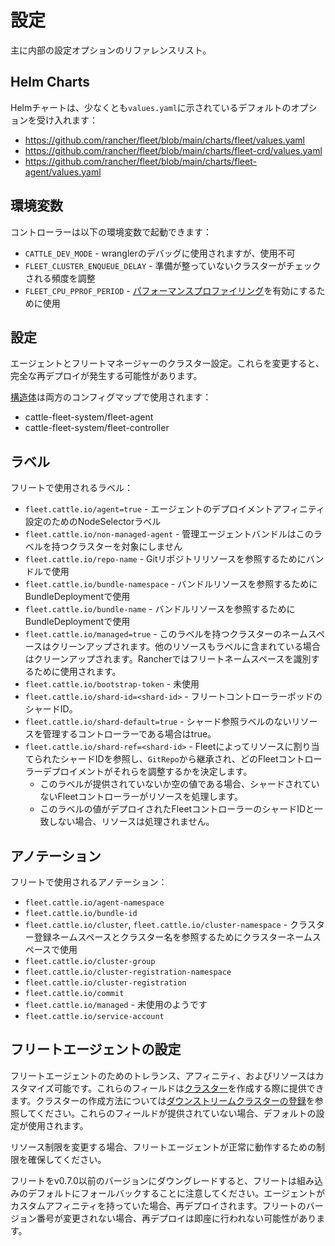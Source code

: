 # 設定

主に内部の設定オプションのリファレンスリスト。

## Helm Charts

Helmチャートは、少なくとも`values.yaml`に示されているデフォルトのオプションを受け入れます：

* https://github.com/rancher/fleet/blob/main/charts/fleet/values.yaml
* https://github.com/rancher/fleet/blob/main/charts/fleet-crd/values.yaml
* https://github.com/rancher/fleet/blob/main/charts/fleet-agent/values.yaml

## 環境変数

コントローラーは以下の環境変数で起動できます：

* `CATTLE_DEV_MODE` - wranglerのデバッグに使用されますが、使用不可
* `FLEET_CLUSTER_ENQUEUE_DELAY` - 準備が整っていないクラスターがチェックされる頻度を調整
* `FLEET_CPU_PPROF_PERIOD` - [パフォーマンスプロファイリング](https://github.com/rancher/fleet/blob/main/docs/performance.md)を有効にするために使用

## 設定

エージェントとフリートマネージャーのクラスター設定。これらを変更すると、完全な再デプロイが発生する可能性があります。

[構造体](https://github.com/rancher/fleet/blob/main/internal/config/config.go#L57)は両方のコンフィグマップで使用されます：

* cattle-fleet-system/fleet-agent
* cattle-fleet-system/fleet-controller

## ラベル

フリートで使用されるラベル：

* `fleet.cattle.io/agent=true` - エージェントのデプロイメントアフィニティ設定のためのNodeSelectorラベル
* `fleet.cattle.io/non-managed-agent` - 管理エージェントバンドルはこのラベルを持つクラスターを対象にしません
* `fleet.cattle.io/repo-name` - Gitリポジトリリソースを参照するためにバンドルで使用
* `fleet.cattle.io/bundle-namespace` - バンドルリソースを参照するためにBundleDeploymentで使用
* `fleet.cattle.io/bundle-name` - バンドルリソースを参照するためにBundleDeploymentで使用
* `fleet.cattle.io/managed=true` - このラベルを持つクラスターのネームスペースはクリーンアップされます。他のリソースもラベルに含まれている場合はクリーンアップされます。Rancherではフリートネームスペースを識別するために使用されます。
* `fleet.cattle.io/bootstrap-token` - 未使用
* `fleet.cattle.io/shard-id=<shard-id>` - フリートコントローラーポッドのシャードID。
* `fleet.cattle.io/shard-default=true` - シャード参照ラベルのないリソースを管理するコントローラーである場合はtrue。
* `fleet.cattle.io/shard-ref=<shard-id>` - Fleetによってリソースに割り当てられたシャードIDを参照し、`GitRepo`から継承され、どのFleetコントローラーデプロイメントがそれらを調整するかを決定します。
    * このラベルが提供されていないか空の値である場合、シャードされていないFleetコントローラーがリソースを処理します。
    * このラベルの値がデプロイされたFleetコントローラーのシャードIDと一致しない場合、リソースは処理されません。

## アノテーション

フリートで使用されるアノテーション：

* `fleet.cattle.io/agent-namespace`
* `fleet.cattle.io/bundle-id`
* `fleet.cattle.io/cluster`, `fleet.cattle.io/cluster-namespace` - クラスター登録ネームスペースとクラスター名を参照するためにクラスターネームスペースで使用
* `fleet.cattle.io/cluster-group`
* `fleet.cattle.io/cluster-registration-namespace`
* `fleet.cattle.io/cluster-registration`
* `fleet.cattle.io/commit`
* `fleet.cattle.io/managed` - 未使用のようです
* `fleet.cattle.io/service-account`

## フリートエージェントの設定

フリートエージェントのためのトレランス、アフィニティ、およびリソースはカスタマイズ可能です。これらのフィールドは[クラスター](https://fleet.rancher.io/ref-crds#clusterspec)を作成する際に提供できます。クラスターの作成方法については[ダウンストリームクラスターの登録](https://fleet.rancher.io/cluster-registration)を参照してください。これらのフィールドが提供されていない場合、デフォルトの設定が使用されます。

リソース制限を変更する場合、フリートエージェントが正常に動作するための制限を確保してください。

フリートをv0.7.0以前のバージョンにダウングレードすると、フリートは組み込みのデフォルトにフォールバックすることに注意してください。エージェントがカスタムアフィニティを持っていた場合、再デプロイされます。フリートのバージョン番号が変更されない場合、再デプロイは即座に行われない可能性があります。